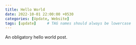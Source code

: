 ```yaml
---
title: Hello World
date: 2022-10-01 22:00:00 +0530
categories: [Update, Website]
tags: [update]     # TAG names should always be lowercase
---
```


An obligatory hello world post.